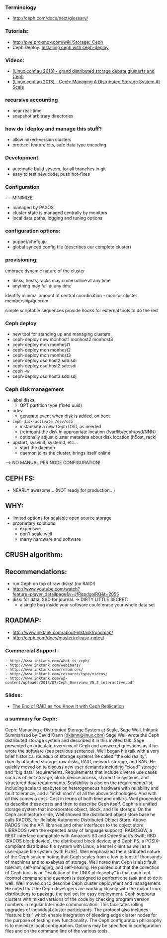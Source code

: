 ### Terminology
  - http://ceph.com/docs/next/glossary/



### Tutorials:
  - http://pve.proxmox.com/wiki/Storage:_Ceph
  - Ceph Deploy:  [Installing ceph with ceph-deploy](http://dachary.org/?p=1971)


### Videos:

  - [[Linux.conf.au 2013] - grand distributed storage debate glusterfs and Ceph](http://www.youtube.com/watch?v=JfRqpdgoiRQ)
  - [[Linux.conf.au 2013] - Ceph: Managing A Distributed Storage System At Scale](http://www.youtube.com/watch?v=90nvIlBqwXg)


### recursive accounting
  - near real-time
  - snapshot arbitrary directories


### how do i deploy and manage this stuff?
  - allow mixed-version clusters
  - protocol feature bits, safe data type encoding


### Development
  - automatic build system, for all branches in git
  - easy to test new code, push hot-fixes



### Configuration
  --- MINIMIZE!
  - managed by PAXOS
  - cluster state is managed centrally by monitors
  - local data paths, logging and tuning options


### configuration options:
  - puppet/chef/juju
  - global synced config file (describes our complete cluster)


### provisioning:
  embrace dynamic nature of the cluster
  - disks, hosts, racks may come online at any time
  - anything may fail at any time

  identify minimal amount of central coordination
    - monitor cluster membership/quorum

  simple scriptable sequences
  provide hooks for external tools to do the rest


### Ceph deploy
  - new tool for standing up and managing clusters
  - ceph-deploy new monhost1 monhost2 monhost3
  - ceph-deploy mon monhost1
  - ceph-deploy mon monhost2
  - ceph-deploy mon monhost3
  - ceph-deploy osd host2:sdb:sdi
  - ceph-deploy osd host2:sdc:sdi
  - ceph -w
  - ceph-deploy osd host3:sdb:sdj



### Ceph disk management
  - label disks
    - GPT partition type (fixed uuid)
  - udev
    - generate event when disk is added, on boot
  - `ceph-disk-activate /dev/sdb`
    - instantiate a new Ceph OSD, as needed
    - (re)mount the disk in appropriate location (/var/lib/ceph/osd/NNN)
    - optionally adjust cluster metadata about disk location (h5ost, rack)
  - upstart, sysvinit, systemd, etc...
    - start the daemon
    - daemon joins the cluster, brings itself online

  --> NO MANUAL PER NODE CONFIGURATION!


## CEPH FS:
  - NEARLY awesome... (NOT ready for production.. )


## WHY:
  - limited options for scalable open source storage
  - proprietary solutions
    - expensive
    - don't scale well
    - marry hardware and software


CRUSH algorithm:
  -

## Recommendations:
  - run Ceph on top of raw disks! (no RAID!)
  - http://www.youtube.com/watch?feature=player_detailpage&v=JfRqpdgoiRQ&t=2055
  - disk: for data, SSD for journal.
     ->
    DIRTY LITTLE SECRET:
      - a single bug inside your software could erase your whole data set

## ROADMAP:
  - http://www.inktank.com/about-inktank/roadmap/
  - http://ceph.com/docs/master/release-notes/


### Commercial Support

    - http://www.inktank.com/what-is-ceph/
    - http://www.inktank.com/webinars/
    - http://www.inktank.com/resources/
    - http://www.inktank.com/resource/type/videos/
    - http://www.inktank.com/wp-content/uploads/2013/07/Ceph_Overview_V5.2_interactive.pdf



### Slides:
  - [The End of RAID as You Know It with Ceph Replication](http://public.brighttalk.com/resource/core/11549/raid_replication_webinar_slides_17677.pdf)



### a summary for Ceph:
Ceph: Managing a Distributed Storage System at Scale, Sage Weil, Inktank
Summarized by David Klann (dklann@linux.com)
  Sage Weil wrote the Ceph distributed storage system and
  described it in this invited talk. Sage presented an articulate
  overview of Ceph and answered questions as if he wrote the
  software (see previous sentence).
  Weil began his talk with a very brief historical roundup of storage systems he called “the old reality”: directly attached storage,
  raw disks, RAID, network storage, and SAN. He quickly moved
  on to discuss new user demands including “cloud” storage and
  “big data” requirements. Requirements that include diverse use
  cases such as object storage, block device access, shared file systems, and structured data requirements. Scalability is also on
  the requirements list, including scale to exabytes on heterogeneous hardware with reliability and fault tolerance, and a “mish
  mash” of all the above technologies. And with all this comes a
  cost. Cost in terms of both time and dollars. Weil proceeded to
  describe these costs and then to describe Ceph itself.
  Ceph is a unified storage system that incorporates object, block,
  and file storage. On the Ceph architecture slide, Weil showed
  the distributed object store base he calls RADOS, for Reliable
  Autonomic Distributed Object Store. Above RADOS live the API
  libraries and other interfaces to the object store: LIBRADOS
  (with the expected array of language support); RADOSGW, a
  REST interface compatible with Amazon’s S3 and OpenStack’s
  Swift; RBD (RADOS block device), the distributed block device;
  and Ceph FS, a POSIX-compliant distributed file system with
  Linux, a kernel client as well as a user-space file system (with
  FUSE). Weil emphasized the distributed nature of the Ceph
  system noting that Ceph scales from a few to tens of thousands
  of machines and to exabytes of storage. Weil noted that Ceph is
  also fault tolerant, self-managing, and self-healing. He pointed
  out that the collection of Ceph tools is an “evolution of the UNIX
  philosophy” in that each tool (control command and daemon) is
  designed to perform one task and to do it well.
  Weil moved on to describe Ceph cluster deployment and management. He noted that the Ceph developers are working closely
  with the major Linux distributions to package the tool set for
  easy deployment. Ceph supports clusters with mixed versions of
  the code by checking program version numbers in regular internode communication. This facilitates rolling upgrades of individual cluster participants. The protocol also includes “feature
  bits,” which enable integration of bleeding edge cluster nodes for
  the purpose of testing new functionality.
  The Ceph configuration philosophy is to minimize local configuration. Options may be specified in configuration files and on the
  command line of the various tools.


